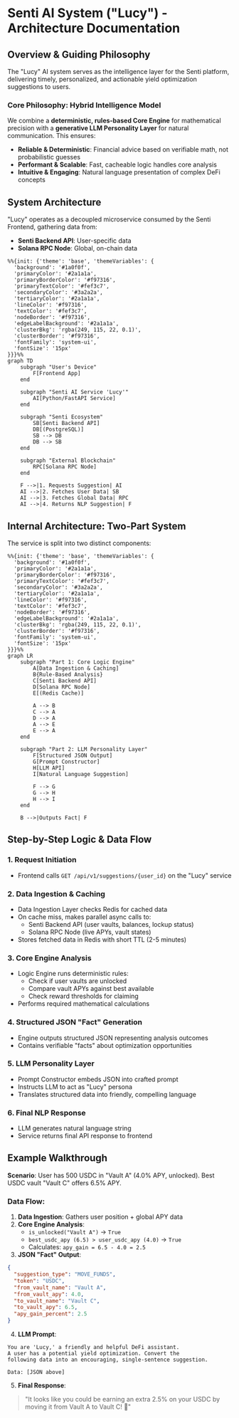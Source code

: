 # Senti AI System ("Lucy") - Architecture Documentation

## Overview & Guiding Philosophy

The "Lucy" AI system serves as the intelligence layer for the Senti platform, delivering timely, personalized, and actionable yield optimization suggestions to users.

### Core Philosophy: Hybrid Intelligence Model

We combine a **deterministic, rules-based Core Engine** for mathematical precision with a **generative LLM Personality Layer** for natural communication. This ensures:

- **Reliable & Deterministic**: Financial advice based on verifiable math, not probabilistic guesses
- **Performant & Scalable**: Fast, cacheable logic handles core analysis
- **Intuitive & Engaging**: Natural language presentation of complex DeFi concepts

## System Architecture

"Lucy" operates as a decoupled microservice consumed by the Senti Frontend, gathering data from:

- **Senti Backend API**: User-specific data
- **Solana RPC Node**: Global, on-chain data

```mermaid
%%{init: {'theme': 'base', 'themeVariables': {
  'background': '#1a0f0f',
  'primaryColor': '#2a1a1a',
  'primaryBorderColor': '#f97316',
  'primaryTextColor': '#fef3c7',
  'secondaryColor': '#3a2a2a',
  'tertiaryColor': '#2a1a1a',
  'lineColor': '#f97316',
  'textColor': '#fef3c7',
  'nodeBorder': '#f97316',
  'edgeLabelBackground': '#2a1a1a',
  'clusterBkg': 'rgba(249, 115, 22, 0.1)',
  'clusterBorder': '#f97316',
  'fontFamily': 'system-ui',
  'fontSize': '15px'
}}}%%
graph TD
    subgraph "User's Device"
        F[Frontend App]
    end

    subgraph "Senti AI Service 'Lucy'"
        AI[Python/FastAPI Service]
    end

    subgraph "Senti Ecosystem"
        SB[Senti Backend API]
        DB[(PostgreSQL)]
        SB --> DB
        DB --> SB
    end

    subgraph "External Blockchain"
        RPC[Solana RPC Node]
    end

    F -->|1. Requests Suggestion| AI
    AI -->|2. Fetches User Data| SB
    AI -->|3. Fetches Global Data| RPC
    AI -->|4. Returns NLP Suggestion| F
```

## Internal Architecture: Two-Part System

The service is split into two distinct components:

```mermaid
%%{init: {'theme': 'base', 'themeVariables': {
  'background': '#1a0f0f',
  'primaryColor': '#2a1a1a',
  'primaryBorderColor': '#f97316',
  'primaryTextColor': '#fef3c7',
  'secondaryColor': '#3a2a2a',
  'tertiaryColor': '#2a1a1a',
  'lineColor': '#f97316',
  'textColor': '#fef3c7',
  'nodeBorder': '#f97316',
  'edgeLabelBackground': '#2a1a1a',
  'clusterBkg': 'rgba(249, 115, 22, 0.1)',
  'clusterBorder': '#f97316',
  'fontFamily': 'system-ui',
  'fontSize': '15px'
}}}%%
graph LR
    subgraph "Part 1: Core Logic Engine"
        A[Data Ingestion & Caching]
        B{Rule-Based Analysis}
        C[Senti Backend API]
        D[Solana RPC Node]
        E[(Redis Cache)]
        
        A --> B
        C --> A
        D --> A
        A --> E
        E --> A
    end

    subgraph "Part 2: LLM Personality Layer"
        F[Structured JSON Output]
        G[Prompt Constructor]
        H[LLM API]
        I[Natural Language Suggestion]
        
        F --> G
        G --> H
        H --> I
    end

    B -->|Outputs Fact| F
```

## Step-by-Step Logic & Data Flow

### 1. Request Initiation
- Frontend calls `GET /api/v1/suggestions/{user_id}` on the "Lucy" service

### 2. Data Ingestion & Caching
- Data Ingestion Layer checks Redis for cached data
- On cache miss, makes parallel async calls to:
  - Senti Backend API (user vaults, balances, lockup status)
  - Solana RPC Node (live APYs, vault states)
- Stores fetched data in Redis with short TTL (2-5 minutes)

### 3. Core Engine Analysis
- Logic Engine runs deterministic rules:
  - Check if user vaults are unlocked
  - Compare vault APYs against best available
  - Check reward thresholds for claiming
- Performs required mathematical calculations

### 4. Structured JSON "Fact" Generation
- Engine outputs structured JSON representing analysis outcomes
- Contains verifiable "facts" about optimization opportunities

### 5. LLM Personality Layer
- Prompt Constructor embeds JSON into crafted prompt
- Instructs LLM to act as "Lucy" persona
- Translates structured data into friendly, compelling language

### 6. Final NLP Response
- LLM generates natural language string
- Service returns final API response to frontend

## Example Walkthrough

**Scenario**: User has 500 USDC in "Vault A" (4.0% APY, unlocked). Best USDC vault "Vault C" offers 6.5% APY.

### Data Flow:

1. **Data Ingestion**: Gathers user position + global APY data
2. **Core Engine Analysis**:
   - `is_unlocked("Vault A")` → `True`
   - `best_usdc_apy (6.5) > user_usdc_apy (4.0)` → `True`
   - Calculates: `apy_gain = 6.5 - 4.0 = 2.5`
3. **JSON "Fact" Output**:
```json
{
  "suggestion_type": "MOVE_FUNDS",
  "token": "USDC",
  "from_vault_name": "Vault A",
  "from_vault_apy": 4.0,
  "to_vault_name": "Vault C",
  "to_vault_apy": 6.5,
  "apy_gain_percent": 2.5
}
```
4. **LLM Prompt**:
```
You are 'Lucy,' a friendly and helpful DeFi assistant. 
A user has a potential yield optimization. Convert the 
following data into an encouraging, single-sentence suggestion.

Data: [JSON above]
```
5. **Final Response**:
> "It looks like you could be earning an extra 2.5% on your USDC by moving it from Vault A to Vault C! 🚀"

